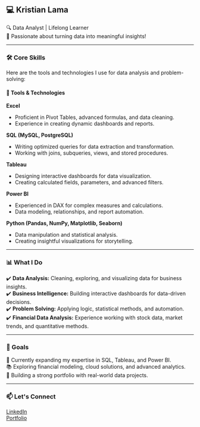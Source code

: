 ## 💻 Kristian Lama  
🔍 Data Analyst | Lifelong Learner  
🌟 Passionate about turning data into meaningful insights!  

---

### 🛠️ Core Skills
Here are the tools and technologies I use for data analysis and problem-solving:

#### 🧰 Tools & Technologies  
**Excel**  
- Proficient in Pivot Tables, advanced formulas, and data cleaning.  
- Experience in creating dynamic dashboards and reports.  

**SQL (MySQL, PostgreSQL)**  
- Writing optimized queries for data extraction and transformation.  
- Working with joins, subqueries, views, and stored procedures.  

**Tableau**  
- Designing interactive dashboards for data visualization.  
- Creating calculated fields, parameters, and advanced filters.  

**Power BI**  
- Experienced in DAX for complex measures and calculations.  
- Data modeling, relationships, and report automation.  

**Python (Pandas, NumPy, Matplotlib, Seaborn)**  
- Data manipulation and statistical analysis.  
- Creating insightful visualizations for storytelling.  

---

### 📊 What I Do
✔️ **Data Analysis:** Cleaning, exploring, and visualizing data for business insights.  
✔️ **Business Intelligence:** Building interactive dashboards for data-driven decisions.  
✔️ **Problem Solving:** Applying logic, statistical methods, and automation.  
✔️ **Financial Data Analysis:** Experience working with stock data, market trends, and quantitative methods.  

---

### 🌟 Goals
🚀 Currently expanding my expertise in SQL, Tableau, and Power BI.  
📚 Exploring financial modeling, cloud solutions, and advanced analytics.  
💼 Building a strong portfolio with real-world data projects.  

---

### 📫 Let's Connect
[LinkedIn](https://www.linkedin.com/in/kristian-lama-251aa3317/)  
[Portfolio](l326.github.io/KristianLama.github.io/)  
